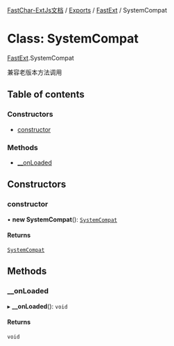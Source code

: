 [FastChar-ExtJs文档](../README.md) / [Exports](../modules.md) / [FastExt](../modules/FastExt.md) / SystemCompat

# Class: SystemCompat

[FastExt](../modules/FastExt.md).SystemCompat

兼容老版本方法调用

## Table of contents

### Constructors

- [constructor](FastExt.SystemCompat.md#constructor)

### Methods

- [\_\_onLoaded](FastExt.SystemCompat.md#__onloaded)

## Constructors

### constructor

• **new SystemCompat**(): [`SystemCompat`](FastExt.SystemCompat.md)

#### Returns

[`SystemCompat`](FastExt.SystemCompat.md)

## Methods

### \_\_onLoaded

▸ **__onLoaded**(): `void`

#### Returns

`void`
